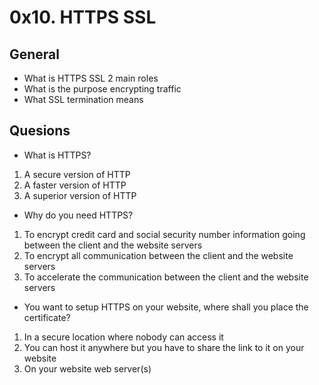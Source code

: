 # 0x10. HTTPS SSL

## General
* What is HTTPS SSL 2 main roles
* What is the purpose encrypting traffic
* What SSL termination means

## Quesions
* What is HTTPS?

1. A secure version of HTTP
2. A faster version of HTTP
3. A superior version of HTTP

* Why do you need HTTPS?

1. To encrypt credit card and social security number information going between the client and the website servers
2. To encrypt all communication between the client and the website servers
3. To accelerate the communication between the client and the website servers

* You want to setup HTTPS on your website, where shall you place the certificate?

1. In a secure location where nobody can access it
2. You can host it anywhere but you have to share the link to it on your website
3. On your website web server(s)